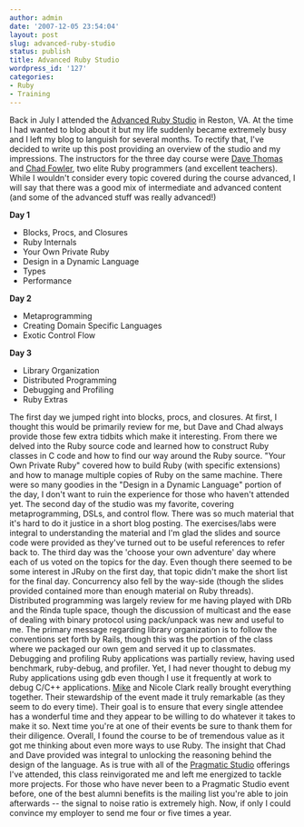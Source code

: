 ```yaml
---
author: admin
date: '2007-12-05 23:54:04'
layout: post
slug: advanced-ruby-studio
status: publish
title: Advanced Ruby Studio
wordpress_id: '127'
categories:
- Ruby
- Training
---
```


Back in July I attended the [Advanced Ruby
Studio](http://pragmaticstudio.com/ruby/) in Reston, VA. At the time I
had wanted to blog about it but my life suddenly became extremely busy
and I left my blog to languish for several months. To rectify that, I've
decided to write up this post providing an overview of the studio and my
impressions. The instructors for the three day course were [Dave
Thomas](http://pragdave.blogs.pragprog.com/pragdave/) and [Chad
Fowler](http://www.chadfowler.com/), two elite Ruby programmers (and
excellent teachers). While I wouldn't consider every topic covered
during the course advanced, I will say that there was a good mix of
intermediate and advanced content (and some of the advanced stuff was
really advanced!)

**Day 1**

-   Blocks, Procs, and Closures
-   Ruby Internals
-   Your Own Private Ruby
-   Design in a Dynamic Language
-   Types
-   Performance

**Day 2**

-   Metaprogramming
-   Creating Domain Specific Languages
-   Exotic Control Flow

**Day 3**

-   Library Organization
-   Distributed Programming
-   Debugging and Profiling
-   Ruby Extras

The first day we jumped right into blocks, procs, and closures. At
first, I thought this would be primarily review for me, but Dave and
Chad always provide those few extra tidbits which make it interesting.
From there we delved into the Ruby source code and learned how to
construct Ruby classes in C code and how to find our way around the Ruby
source. "Your Own Private Ruby" covered how to build Ruby (with specific
extensions) and how to manage multiple copies of Ruby on the same
machine. There were so many goodies in the "Design in a Dynamic
Language" portion of the day, I don't want to ruin the experience for
those who haven't attended yet. The second day of the studio was my
favorite, covering metaprogramming, DSLs, and control flow. There was so
much material that it's hard to do it justice in a short blog posting.
The exercises/labs were integral to understanding the material and I'm
glad the slides and source code were provided as they've turned out to
be useful references to refer back to. The third day was the 'choose
your own adventure' day where each of us voted on the topics for the
day. Even though there seemed to be some interest in JRuby on the first
day, that topic didn't make the short list for the final day.
Concurrency also fell by the way-side (though the slides provided
contained more than enough material on Ruby threads). Distributed
programming was largely review for me having played with DRb and the
Rinda tuple space, though the discussion of multicast and the ease of
dealing with binary protocol using pack/unpack was new and useful to me.
The primary message regarding library organization is to follow the
conventions set forth by Rails, though this was the portion of the class
where we packaged our own gem and served it up to classmates. Debugging
and profiling Ruby applications was partially review, having used
benchmark, ruby-debug, and profiler. Yet, I had never thought to debug
my Ruby applications using gdb even though I use it frequently at work
to debug C/C++ applications. [Mike](http://clarkware.com/cgi/blosxom)
and Nicole Clark really brought everything together. Their stewardship
of the event made it truly remarkable (as they seem to do every time).
Their goal is to ensure that every single attendee has a wonderful time
and they appear to be willing to do whatever it takes to make it so.
Next time you're at one of their events be sure to thank them for their
diligence. Overall, I found the course to be of tremendous value as it
got me thinking about even more ways to use Ruby. The insight that Chad
and Dave provided was integral to unlocking the reasoning behind the
design of the language. As is true with all of the [Pragmatic
Studio](http://pragmaticstudio.com/) offerings I've attended, this class
reinvigorated me and left me energized to tackle more projects. For
those who have never been to a Pragmatic Studio event before, one of the
best alumni benefits is the mailing list you're able to join afterwards
-- the signal to noise ratio is extremely high. Now, if only I could
convince my employer to send me four or five times a year.
